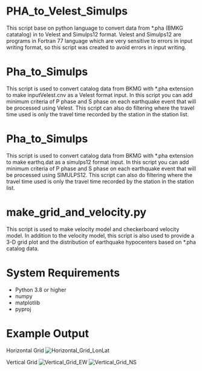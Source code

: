 # PHA_to_Velest_Simulps
This script base on python language to convert data from *.pha (BMKG catatalog)  in to Velest and Simulps12 format.
Velest and Simulps12 are programs in Fortran 77 language which are very sensitive to errors in input writing format, so this script was created to avoid errors in input writing.

# Pha_to_Simulps
This script is used to convert catalog data from BKMG with *.pha extension to make inputVelest.cnv as a Velest format input.
In this script you can add minimum criteria of P phase and S phase on each earthquake event that will be processed using Velest.
This script can also do filtering where the travel time used is only the travel time recorded by the station in the station list.

# Pha_to_Simulps
This script is used to convert catalog data from BKMG with *.pha extension to make earthq.dat as a simulps12 format input.
In this script you can add minimum criteria of P phase and S phase on each earthquake event that will be processed using SIMULPS12.
This script can also do filtering where the travel time used is only the travel time recorded by the station in the station list.

# make_grid_and_velocity.py
This script is used to make velocity model and checkerboard velocity model.
In addition to the velocity model, this script is also used to provide a 3-D grid plot and the distribution of earthquake hypocenters based on *.pha catalog data.

# System Requirements
* Python 3.8 or higher
* numpy
* matplotlib
* pyproj

# Example Output


Horizontal Grid
![Horizontal_Grid_LonLat](https://github.com/user-attachments/assets/93f53546-3a81-47bc-a7dd-b89c5f4891f0)


Vertical Grid
![Vertical_Grid_EW](https://github.com/user-attachments/assets/4e61294e-98bd-41db-bb09-182c4dfbdb38)
![Vertical_Grid_NS](https://github.com/user-attachments/assets/5ff9fb97-dd3b-4b74-89b4-8973c4662f40)

